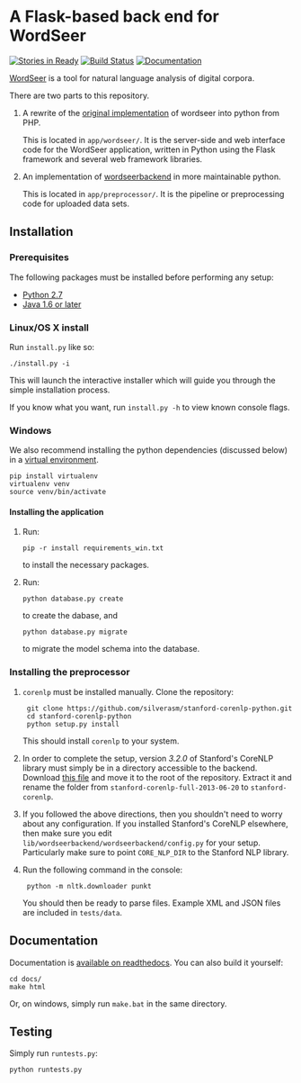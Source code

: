 # A Flask-based back end for WordSeer

[![Stories in Ready](https://badge.waffle.io/wordseer/wordseer_flask.png?label=ready&title=Ready)](https://waffle.io/wordseer/wordseer_flask)
[![Build Status](https://travis-ci.org/Wordseer/wordseer_flask.svg?branch=master)](https://travis-ci.org/Wordseer/wordseer_flask)
[![Documentation](https://readthedocs.org/projects/wordseer-flask/badge/?version=latest)](http://wordseer-flask.readthedocs.org/en/latest/)

[WordSeer](http://wordseer.berkeley.edu/) is a tool for natural language
analysis of digital corpora.

There are two parts to this repository.

1. A rewrite of the
[original implementation](https://bitbucket.org/silverasm/wordseer/overview)
of wordseer into python from PHP.

    This is located in `app/wordseer/`. It is the server-side and web interface
    code for the WordSeer application, written in Python using the Flask
    framework and several web framework libraries.


2. An implementation of
[wordseerbackend](https://bitbucket.org/silverasm/wordseerbackend/overview) in
more maintainable python.

    This is located in `app/preprocessor/`. It is the pipeline or
    preprocessing code for uploaded data sets.

## Installation

### Prerequisites

The following packages must be installed before performing any setup:

- [Python 2.7](https://python.org/download)
- [Java 1.6 or later](https://www.java.com/en/download/manual.jsp)

### Linux/OS X install

Run `install.py` like so:

    ./install.py -i

This will launch the interactive installer which will guide you through the
simple installation process.

If you know what you want, run `install.py -h` to view known console flags.

### Windows

We also recommend installing the python dependencies (discussed below) in a
[virtual environment](https://pypi.python.org/pypi/virtualenv).

    pip install virtualenv
    virtualenv venv
    source venv/bin/activate

#### Installing the application
1.  Run:

        pip -r install requirements_win.txt

    to install the necessary packages.

3.  Run:

        python database.py create

    to create the dabase, and

        python database.py migrate

    to migrate the model schema into the database.

### Installing the preprocessor

1. `corenlp` must be installed manually. Clone the repository:

        git clone https://github.com/silverasm/stanford-corenlp-python.git
        cd stanford-corenlp-python
        python setup.py install

    This should install `corenlp` to your system.

2. In order to complete the setup, version *3.2.0* of Stanford's CoreNLP
library must simply be in a directory accessible to the backend. Download
[this file](http://nlp.stanford.edu/software/stanford-corenlp-full-2013-06-20.zip)
and move it to the root of the repository. Extract it and rename the folder
from `stanford-corenlp-full-2013-06-20` to `stanford-corenlp`.

3. If you followed the above directions, then you shouldn't need to worry about
any configuration. If you installed Stanford's CoreNLP elsewhere, then make sure
you edit `lib/wordseerbackend/wordseerbackend/config.py` for your setup.
Particularly make sure to point `CORE_NLP_DIR` to the Stanford NLP library.

4. Run the following command in the console:

        python -m nltk.downloader punkt

    You should then be ready to parse files. Example XML and JSON files are
    included in `tests/data`.

## Documentation
Documentation is
[available on readthedocs](http://wordseer-flask.readthedocs.org). You can also
build it yourself:

	cd docs/
	make html

Or, on windows, simply run `make.bat` in the same directory.

## Testing
Simply run `runtests.py`:

    python runtests.py

